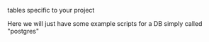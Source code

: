 tables specific to your project

Here we will just have some example scripts for a DB simply called "postgres"